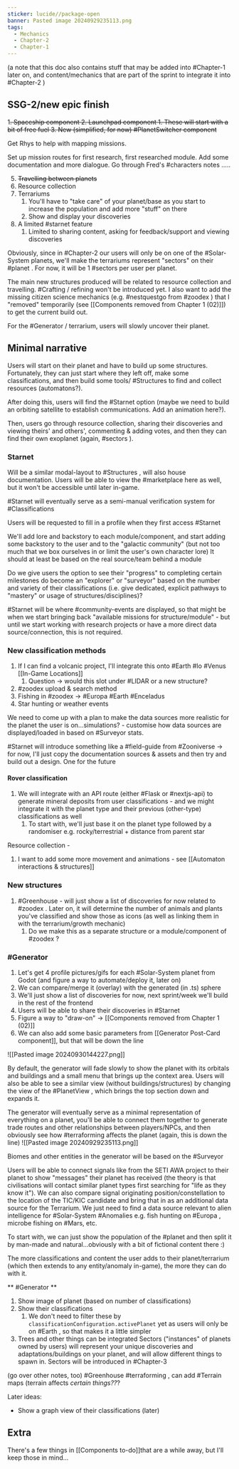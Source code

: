 ```yaml
---
sticker: lucide//package-open
banner: Pasted image 20240929235113.png
tags:
  - Mechanics
  - Chapter-2
  - Chapter-1
---
```

(a note that this doc also contains stuff that may be added into #Chapter-1 later on, and content/mechanics that are part of the sprint to integrate it into #Chapter-2 )

## SSG-2/new epic finish
1~~. Spaceship component
2. Launchpad component
	1. These will start with a bit of free fuel
3. New (simplified, for now) #PlanetSwitcher component~~

Get Rhys to help with mapping missions.

Set up mission routes for first research, first researched module. Add some documentation and more dialogue. Go through Fred's #characters notes
.....

5. ~~Travelling between planets~~
6. Resource collection
7. Terrariums
	1. You'll have to "take care" of your planet/base as you start to increase the population and add more "stuff" on there
	2. Show and display your discoveries
8. A limited #starnet feature
	1. Limited to sharing content, asking for feedback/support and viewing discoveries

Obviously, since in #Chapter-2 our users will only be on one of the #Solar-System planets, we'll make the terrariums represent "sectors" on their #planet . For now, it will be 1 #sectors  per user per planet. 

The main new structures produced will be related to resource collection and travelling. #Crafting / refining won't be introduced yet. I also want to add the missing citizen science mechanics (e.g. #nestquestgo  from #zoodex ) that I "removed" temporarily (see [[Components removed from Chapter 1 (02)]]) to get the current build out. 

For the #Generator / terrarium, users will slowly uncover their planet.

## Minimal narrative
Users will start on their planet and have to build up some structures. Fortunately, they can just start where they left off, make some classifications, and then build some tools/ #Structures to find and collect resources (automatons?).

After doing this, users will find the #Starnet option (maybe we need to build an orbiting satellite to establish communications. Add an animation here?).

Then, users go through resource collection, sharing their discoveries and viewing theirs' and others', commenting & adding votes, and then they can find their own exoplanet (again, #sectors ).

### Starnet
Will be a similar modal-layout to #Structures , will also house documentation. Users will be able to view the #marketplace here as well, but it won't be accessible until later in-game.

#Starnet will eventually serve as a semi-manual verification system for #Classifications 

Users will be requested to fill in a profile when they first access #Starnet 

We'll add lore and backstory to each module/component, and start adding some backstory to the user and to the "galactic community" (but not too much that we box ourselves in or limit the user's own character lore)
	It should at least be based on the real source/team behind a module

Do we give users the option to see their "progress" to completing certain milestones do become an "explorer" or "surveyor" based on the number and variety of their classifications (i.e. give dedicated, explicit pathways to "mastery" or usage of structures/disciplines)?

#Starnet will be where #community-events are displayed, so that might be when we start bringing back "available missions for structure/module" - but until we start working with research projects or have a more direct data source/connection, this is not required.
### New classification methods
1. If I can find a volcanic project, I'll integrate this onto #Earth #Io #Venus [[In-Game Locations]]
	1. Question -> would this slot under #LIDAR or a new structure?
2. #zoodex upload & search method
3. Fishing in #zoodex -> #Europa #Earth #Enceladus 
4. Star hunting or weather events

We need to come up with a plan to make the data sources more realistic for the planet the user is on...simulations? - customise how data sources are displayed/loaded in based on #Surveyor stats.

#Starnet will introduce something like a #field-guide from #Zooniverse -> for now, I'll just copy the documentation sources & assets and then try and build out a design. One for the future
#### Rover classification
1. We will integrate with an API route (either #Flask or #nextjs-api) to generate mineral deposits from user classifications - and we might integrate it with the planet type and their previous (other-type) classifications as well
	1. To start with, we'll just base it on the planet type followed by a randomiser e.g. rocky/terrestrial + distance from parent star

Resource collection -
1. I want to add some more movement and animations - see [[Automaton interactions & structures]]

### New structures
1. #Greenhouse - will just show a list of discoveries for now related to #zoodex . Later on, it will determine the number of animals and plants you've classified and show those as icons (as well as linking them in with the terrarium/growth mechanic)
	1. Do we make this as a separate structure or a module/component of #zoodex ?

### #Generator 
1. Let's get 4 profile pictures/gifs for each #Solar-System planet from Godot (and figure a way to automate/deploy it, later on)
2. We can compare/merge it (overlay) with the generated (in .ts) sphere
3. We'll just show a list of discoveries for now, next sprint/week we'll build in the rest of the frontend
4. Users will be able to share their discoveries in #Starnet 
5. Figure a way to "draw-on" -> [[Components removed from Chapter 1 (02)]]
6. We can also add some basic parameters from [[Generator Post-Card component]], but that will be down the line

![[Pasted image 20240930144227.png]]

By default, the generator will fade slowly to show the planet with its orbitals and buildings and a small menu that brings up the context area.
Users will also be able to see a similar view (without buildings/structures) by changing the view of the #PlanetView , which brings the top section down and expands it.

The generator will eventually serve as a minimal representation of everything on a planet, you'll be able to connect them together to generate trade routes and other relationships between players/NPCs, and then obviously see how #terraforming affects the planet (again, this is down the line)
![[Pasted image 20240929235113.png]]

Biomes and other entities in the generator will be based on the #Surveyor 

Users will be able to connect signals like from the SETI AWA project to their planet to show "messages" their planet has received (the theory is that civilisations will contact similar planet types first searching for "life as they know it"). We can also compare signal originating position/constellation to the location of the TIC/KIC candidate and bring that in as an additional data source for the Terrarium. We just need to find a data source relevant to alien intelligence for #Solar-System #Anomalies e.g. fish hunting on #Europa , microbe fishing on #Mars, etc.

To start with, we can just show the population of the #planet and then split it by man-made and natural...obviously with a bit of fictional content there :)

The more classifications and content the user adds to their planet/terrarium (which then extends to any entity/anomaly in-game), the more they can do with it.

** #Generator **
1. Show image of planet (based on number of classifications)
2. Show their classifications
	1. We don't need to filter these by `classificationConfiguration.activePlanet` yet as users will only be on #Earth , so that makes it a little simpler
3. Trees and other things can be integrated
Sectors ("instances" of planets owned by users) will represent your unique discoveries and adaptations/buildings on your planet, and will allow different things to spawn in.
	Sectors will be introduced in #Chapter-3 

(go over other notes, too) #Greenhouse #terraforming , can add #Terrain maps (terrain affects *certain things??*?

Later ideas:
* Show a graph view of their classifications (later)


## Extra
There's a few things in [[Components to-do]]that are a while away, but I'll keep those in mind...
